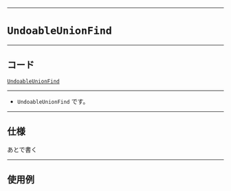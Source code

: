 _____

# `UndoableUnionFind`

_____

## コード

[`UndoableUnionFind`](https://github.com/titan-23/Library_py/blob/main/DataStructures/UnionFind/UndoableUnionFind.py)
<!-- code=https://github.com/titan-23/Library_py/blob/main/DataStructures\UnionFind\UndoableUnionFind.py -->

_____

- `UndoableUnionFind` です。

_____

## 仕様

あとで書く

_____

## 使用例

```python
```

